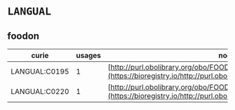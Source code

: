 # `LANGUAL`

## foodon

| curie         |   usages | nodes                                                                                                                   |
|---------------|----------|-------------------------------------------------------------------------------------------------------------------------|
| LANGUAL:C0195 |        1 | [http://purl.obolibrary.org/obo/FOODON:00001216](https://bioregistry.io/http://purl.obolibrary.org/obo/FOODON:00001216) |
| LANGUAL:C0220 |        1 | [http://purl.obolibrary.org/obo/FOODON:03301343](https://bioregistry.io/http://purl.obolibrary.org/obo/FOODON:03301343) |
